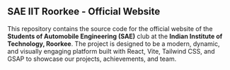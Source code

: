 ## SAE IIT Roorkee - Official Website
This repository contains the source code for the official website of the **Students of Automobile Engineering (SAE)** club at the **Indian Institute of Technology, Roorkee**. The project is designed to be a modern, dynamic, and visually engaging platform built with React, Vite, Tailwind CSS, and GSAP to showcase our projects, achievements, and team.